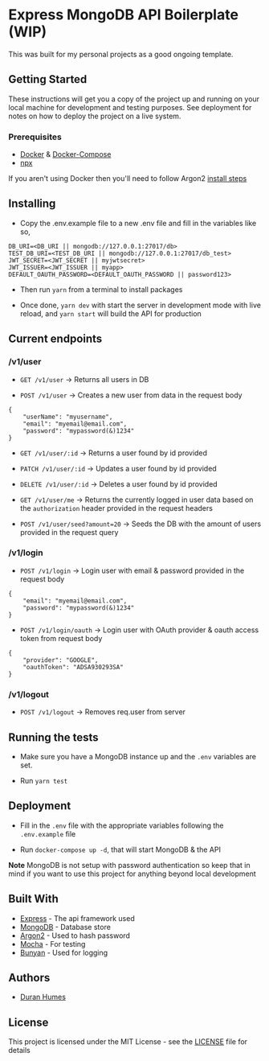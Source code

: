 # Express MongoDB API Boilerplate (WIP)

This was built for my personal projects as a good ongoing template.

## Getting Started

These instructions will get you a copy of the project up and running on your local machine for development and testing purposes. See deployment for notes on how to deploy the project on a live system.

### Prerequisites

* [Docker](https://www.docker.com/) & [Docker-Compose](https://docs.docker.com/compose/)
* [npx](https://github.com/zkat/npx)

If you aren't using Docker then you'll need to follow Argon2 [install steps](https://github.com/ranisalt/node-argon2/#before-installing)

## Installing

* Copy the .env.example file to a new .env file and fill in the variables like so,

```
DB_URI=<DB_URI || mongodb://127.0.0.1:27017/db>
TEST_DB_URI=<TEST_DB_URI || mongodb://127.0.0.1:27017/db_test>
JWT_SECRET=<JWT_SECRET || myjwtsecret>
JWT_ISSUER=<JWT_ISSUER || myapp>
DEFAULT_OAUTH_PASSWORD=<DEFAULT_OAUTH_PASSWORD || password123>
```

* Then run `yarn` from a terminal to install packages

* Once done, `yarn dev` with start the server in development mode with live reload, and `yarn start` will build the API for production

## Current endpoints

### /v1/user

* `GET /v1/user` -> Returns all users in DB

* `POST /v1/user` -> Creates a new user from data in the request body
```
{
    "userName": "myusername",
    "email": "myemail@email.com",
    "password": "mypassword(&)1234"
}
```

* `GET /v1/user/:id` -> Returns a user found by id provided

* `PATCH /v1/user/:id` -> Updates a user found by id provided

* `DELETE /v1/user/:id` -> Deletes a user found by id provided

* `GET /v1/user/me` -> Returns the currently logged in user data based on the `authorization` header provided in the request headers

* `POST /v1/user/seed?amount=20` -> Seeds the DB with the amount of users provided in the request query

### /v1/login

* `POST /v1/login` -> Login user with email & password provided in the request body
```
{
    "email": "myemail@email.com",
    "password": "mypassword(&)1234"
}
```

* `POST /v1/login/oauth` -> Login user with OAuth provider & oauth access token from request body
```
{
    "provider": "GOOGLE",
    "oauthToken": "ADSA930293SA"
}
```

### /v1/logout

* `POST /v1/logout` -> Removes req.user from server

## Running the tests

* Make sure you have a MongoDB instance up and the `.env` variables are set.

* Run `yarn test`

## Deployment

* Fill in the `.env` file with the appropriate variables following the `.env.example` file

* Run `docker-compose up -d`, that will start MongoDB & the API

**Note**
MongoDB is not setup with password authentication so keep that in mind if you want to use this project for anything beyond local development

## Built With

* [Express](https://expressjs.com/) - The api framework used
* [MongoDB](https://www.mongodb.com/) - Database store
* [Argon2](https://github.com/ranisalt/node-argon2/) - Used to hash password
* [Mocha](https://mochajs.org/) - For testing
* [Bunyan](https://github.com/trentm/node-bunyan/) - Used for logging

## Authors

* [Duran Humes](https://github.com/duranhumes)

## License

This project is licensed under the MIT License - see the [LICENSE](LICENSE) file for details
